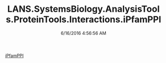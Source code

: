 ﻿---
title: LANS.SystemsBiology.AnalysisTools.ProteinTools.Interactions.iPfamPPI
date: 6/16/2016 4:56:56 AM
---

[iPfamPPI](T-LANS.SystemsBiology.AnalysisTools.ProteinTools.Interactions.iPfamPPI.iPfamPPI.html)
